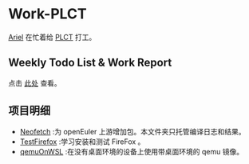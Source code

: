# Work-PLCT

[Ariel](https://github.com/ArielHeleneto) 在忙着给 [PLCT](https://github.com/isrc-cas/weloveinterns) 打工。

## Weekly Todo List & Work Report

点击 [此处](https://github.com/ArielHeleneto/Work-PLCT/tree/master/Todo) 查看。

## 项目明细

- [Neofetch](https://gitee.com/xiongjiahui/neofetch) :为 openEuler 上游增加包。本文件夹只托管编译日志和结果。
- [TestFirefox](https://github.com/ArielHeleneto/Work-PLCT/tree/master/TestFirefox) :学习安装和测试 FireFox 。
- [qemuOnWSL](https://github.com/ArielHeleneto/Work-PLCT/tree/master/qemuOnWSL) :在没有桌面环境的设备上使用带桌面环境的 qemu 镜像。
